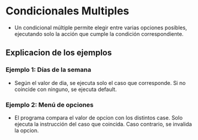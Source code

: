 # Condicionales Multiples

- Un condicional múltiple permite elegir entre varias opciones posibles, ejecutando solo la acción que cumple la condición correspondiente.

## Explicacion de los ejemplos

### Ejemplo 1: Días de la semana

- Según el valor de dia, se ejecuta solo el caso que corresponde. Si no coincide con ninguno, se ejecuta default.

### Ejemplo 2: Menú de opciones

- El programa compara el valor de opcion con los distintos case. Solo ejecuta la instrucción del caso que coincida. Caso contrario, se invalida la opcion.